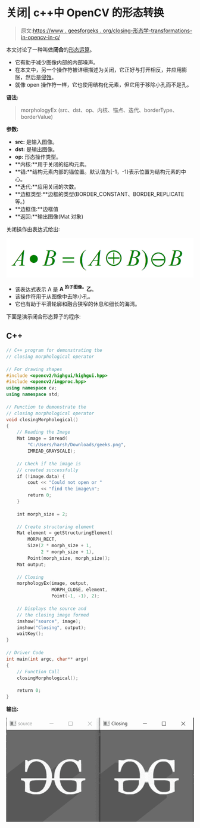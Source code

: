 # 关闭| c++中 OpenCV 的形态转换

> 原文:[https://www . geesforgeks . org/closing-形态学-transformations-in-opencv-in-c/](https://www.geeksforgeeks.org/closing-morphological-transformations-in-opencv-in-c/)

本文讨论了一种叫做**闭合**的[形态运算](https://www.geeksforgeeks.org/python-morphological-operations-in-image-processing-opening-set-1/)。

*   它有助于减少图像内部的内部噪声。
*   在本文中，另一个操作符被详细描述为关闭，它正好与打开相反，并应用膨胀，然后是[侵蚀](https://www.geeksforgeeks.org/erosion-dilation-images-using-opencv-python/)。
*   就像 open 操作符一样，它也使用结构化元素，但它用于移除小孔而不是孔。

**语法:**

> morphologyEx (src、dst、op、内核、锚点、迭代、borderType、borderValue)

**参数:**

*   **src:** 是输入图像。
*   **dst:** 是输出图像。
*   **op:** 形态操作类型。
*   **内核:**用于关闭的结构元素。
*   **锚:**结构元素内部的锚位置。默认值为[-1，-1}表示位置为结构元素的中心。
*   **迭代:**应用关闭的次数。
*   **边框类型:**边框的类型(BORDER_CONSTANT、BORDER_REPLICATE 等。)
*   **边框值:**边框值
*   **返回:**输出图像(Mat 对象)

关闭操作由表达式给出:

[![](img/220817f3f811b8f7defddf95eba65eb6.png)](https://media.geeksforgeeks.org/wp-content/uploads/20191224004635/gfg_closing.png)

*   该表达式表示 A 是 **A <sup>的子图像。</sup>乙**。
*   该操作符用于从图像中去除小孔。
*   它也有助于平滑轮廓和融合狭窄的休息和细长的海湾。

下面是演示闭合形态算子的程序:

## C++

```cpp
// C++ program for demonstrating the
// closing morphological operator

// For drawing shapes
#include <opencv2/highgui/highgui.hpp>
#include <opencv2/imgproc.hpp>
using namespace cv;
using namespace std;

// Function to demonstrate the
// closing morphological operator
void closingMorphological()
{
    // Reading the Image
    Mat image = imread(
        "C:/Users/harsh/Downloads/geeks.png",
        IMREAD_GRAYSCALE);

    // Check if the image is
    // created successfully
    if (!image.data) {
        cout << "Could not open or "
             << "find the image\n";
        return 0;
    }

    int morph_size = 2;

    // Create structuring element
    Mat element = getStructuringElement(
        MORPH_RECT,
        Size(2 * morph_size + 1,
             2 * morph_size + 1),
        Point(morph_size, morph_size));
    Mat output;

    // Closing
    morphologyEx(image, output,
                 MORPH_CLOSE, element,
                 Point(-1, -1), 2);

    // Displays the source and
    // the closing image formed
    imshow("source", image);
    imshow("Closing", output);
    waitKey();
}

// Driver Code
int main(int argc, char** argv)
{
    // Function Call
    closingMorphological();

    return 0;
}
```

**输出:**

[![](img/40a9eb60267aa8dd1e11c7652b16159b.png)](https://media.geeksforgeeks.org/wp-content/uploads/20210128213428/gg.jpg)
